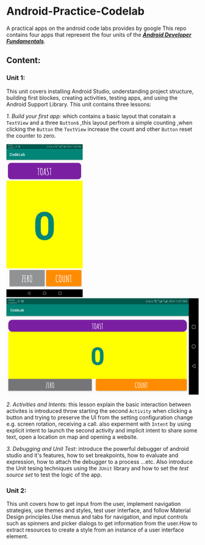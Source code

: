 # Android-Practice-Codelab
A practical apps on the android code labs provides by google
This repo contains four apps that represent the four units of the [***Android Developer Fundamentals***](https://developer.android.com/courses/fundamentals-training/overview-v2).

## Content:
### Unit 1:
This unit covers installing Android Studio, understanding project structure, building first blockes, creating activities, testing apps, and using the Android Support Library.
This unit contains three lessons:

*1. Build your first app:* which contains a basic layout that conatain a `TextView` and a three `Button`s ,this layout perfrom a simple counting ,when clicking the `Button` the `TextView` increase the count and other `Button` reset the counter to zero.

<img src="https://github.com/AhmedEzzat00/Android-CodeLabs/blob/master/screenshots/lessson%201%20%20screen%20portrait.png" width="200">         <img src=https://github.com/AhmedEzzat00/Android-CodeLabs/blob/master/screenshots/lesson%201screen%20landscape.png width="650">

*2. Activities and Intents:* this lesson explain the basic interaction between activites is introduced throw starting the second `Activity` when clicking a button and trying to preserve the UI from the setting configuration change e.g. screen rotation, receiving a call. also experment with `Intent` by using explicit intent to launch the second activity and implicit intent to share some text, open a location on map and opening a website.

*3. Debugging and Unit Test:* introduce the powerful debugger of android studio and it's features, how to set breakpoints, how to evaluate and expression, how to attach the debugger to a process ...etc. Also introduce the Unit tesing techniques using the `JUnit` library and how to set the *test source set* to test the logic of the app.


### Unit 2:
This unit covers how to get input from the user, implement navigation strategies, use themes and styles, test user interface, and follow Material Design principles.Use menus and tabs for navigation, and input controls such as spinners and picker dialogs to get information from the user.How to extract resources to create a style from an instance of a user interface element. 
